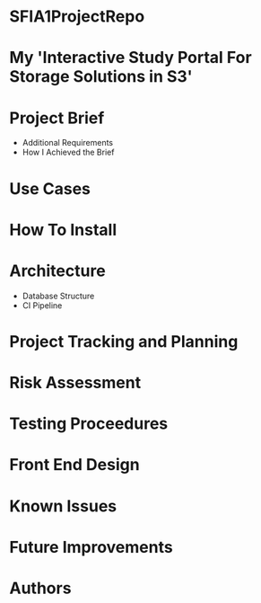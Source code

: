 # SFIA1ProjectRepo

# My 'Interactive Study Portal For Storage Solutions in S3'

# Project Brief
 * Additional Requirements
 * How I Achieved the Brief
# Use Cases
# How To Install
# Architecture
 * Database Structure
 * CI Pipeline
# Project Tracking and Planning
# Risk Assessment
# Testing Proceedures
# Front End Design
# Known Issues
# Future Improvements
# Authors 




